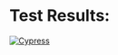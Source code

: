 # Test Results:

[![Cypress](https://img.shields.io/badge/cypress-dashboard-brightgreen.svg)](https://dashboard.cypress.io/projects/y5z42y/runs)

